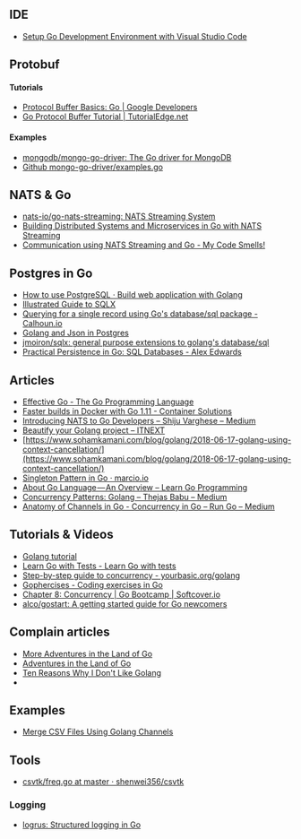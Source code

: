 ## IDE

* [Setup Go Development Environment with Visual Studio Code](https://rominirani.com/setup-go-development-environment-with-visual-studio-code-7ea5d643a51a)

## Protobuf

#### Tutorials
* [Protocol Buffer Basics: Go |  Google Developers](https://developers.google.com/protocol-buffers/docs/gotutorial)
* [Go Protocol Buffer Tutorial | TutorialEdge.net](https://tutorialedge.net/golang/go-protocol-buffer-tutorial/)


#### Examples
* [mongodb/mongo-go-driver: The Go driver for MongoDB](https://github.com/mongodb/mongo-go-driver/#usage)
* [Github mongo-go-driver/examples.go](https://github.com/mongodb/mongo-go-driver/blob/master/examples/documentation_examples/examples.go)



## NATS & Go

* [nats-io/go-nats-streaming: NATS Streaming System](https://github.com/nats-io/go-nats-streaming)
* [Building Distributed Systems and Microservices in Go with NATS Streaming](https://medium.com/@shijuvar/building-distributed-systems-and-microservices-in-go-with-nats-streaming-d8b4baa633a2)
* [Communication using NATS Streaming and Go - My Code Smells!](https://mycodesmells.com/post/communication-using-nats-streaming-and-go)


## Postgres in Go

* [How to use PostgreSQL · Build web application with Golang](https://astaxie.gitbooks.io/build-web-application-with-golang/en/05.4.html)
* [Illustrated Guide to SQLX](http://jmoiron.github.io/sqlx/)
* [Querying for a single record using Go's database/sql package - Calhoun.io](https://www.calhoun.io/querying-for-a-single-record-using-gos-database-sql-package/)
* [Golang and Json in Postgres](https://sitaramshelke.me/golang-postgres-json.html)
* [jmoiron/sqlx: general purpose extensions to golang's database/sql](https://github.com/jmoiron/sqlx)
* [Practical Persistence in Go: SQL Databases - Alex Edwards](https://www.alexedwards.net/blog/practical-persistence-sql)



## Articles

* [Effective Go - The Go Programming Language](https://golang.org/doc/effective_go.html#names)
* [Faster builds in Docker with Go 1.11 - Container Solutions](https://container-solutions.com/faster-builds-in-docker-with-go-1-11/)
* [Introducing NATS to Go Developers – Shiju Varghese – Medium](https://medium.com/@shijuvar/introducing-nats-to-go-developers-3cfcb98c21d0)
* [Beautify your Golang project – ITNEXT](https://itnext.io/beautify-your-golang-project-f795b4b453aa)
* [https://www.sohamkamani.com/blog/golang/2018-06-17-golang-using-context-cancellation/](https://www.sohamkamani.com/blog/golang/2018-06-17-golang-using-context-cancellation/)
* [Singleton Pattern in Go · marcio.io](http://marcio.io/2015/07/singleton-pattern-in-go/)
* [About Go Language — An Overview – Learn Go Programming](https://blog.learngoprogramming.com/about-go-language-an-overview-f0bee143597c)
* [Concurrency Patterns: Golang – Thejas Babu – Medium](https://medium.com/@thejasbabu/concurrency-patterns-golang-5c5e1bcd0833)
* [Anatomy of Channels in Go - Concurrency in Go – Run Go – Medium](https://medium.com/rungo/anatomy-of-channels-in-go-concurrency-in-go-1ec336086adb)

## Tutorials & Videos

* [Golang tutorial](https://golangbot.com/learn-golang-series/)
* [Learn Go with Tests - Learn Go with tests](https://quii.gitbook.io/learn-go-with-tests/)
* [Step-by-step guide to concurrency - yourbasic.org/golang](https://yourbasic.org/golang/concurrent-programming/)
* [Gophercises - Coding exercises in Go](https://gophercises.com/)
* [Chapter 8: Concurrency | Go Bootcamp | Softcover.io](http://www.golangbootcamp.com/book/concurrency)
* [alco/gostart: A getting started guide for Go newcomers](https://github.com/alco/gostart)

## Complain articles

* [More Adventures in the Land of Go](http://pinchito.es/2018/more-golang-adventures.html)
* [Adventures in the Land of Go](http://pinchito.es/2016/golang-adventures.html)
* [Ten Reasons Why I Don't Like Golang](https://www.teamten.com/lawrence/writings/why-i-dont-like-go.html)
* 

## Examples

* [Merge CSV Files Using Golang Channels](https://danrl.com/blog/2018/merging-huuuge-csv-files-using-golang-channels/)


## Tools
* [csvtk/freq.go at master · shenwei356/csvtk](https://github.com/shenwei356/csvtk/blob/master/csvtk/cmd/freq.go)


### Logging
* [logrus: Structured logging in Go](https://github.com/Sirupsen/logrus)



<!--stackedit_data:
eyJoaXN0b3J5IjpbNjQwMDg3ODIzLC02MTY4Mjk4NjZdfQ==
-->